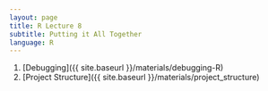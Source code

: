 ```yaml
---
layout: page
title: R Lecture 8
subtitle: Putting it All Together
language: R
---
```


1) [Debugging]({{ site.baseurl }}/materials/debugging-R)
2) [Project Structure]({{ site.baseurl }}/materials/project_structure)
